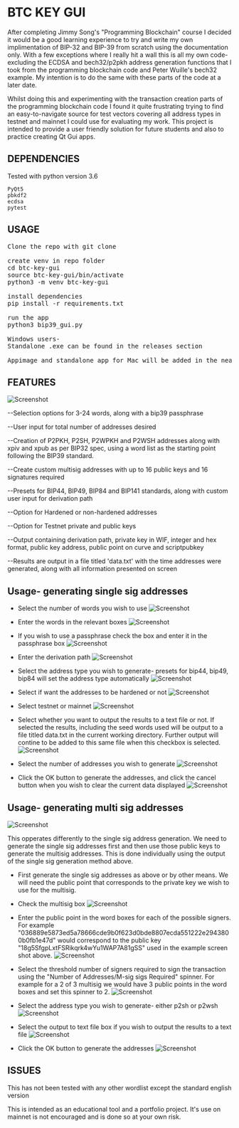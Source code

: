 # BTC KEY GUI

After completing Jimmy Song's "Programming Blockchain" course I decided it would be a good learning experience to try and write my own implimentation of BIP-32 and BIP-39 from scratch using the documentation only.  With a few exceptions where I really hit a wall this is all my own code- excluding the ECDSA and bech32/p2pkh address generation functions that I took from the programming blockchain code and Peter Wuille's bech32 example.  My intention is to do the same with these parts of the code at a later date.

Whilst doing this and experimenting with the transaction creation parts of the programming blockchain code I found it quite frustrating trying to find an easy-to-navigate source for test vectors covering all address types in testnet and mainnet I could use for evaluating my work.  This project is intended to provide a user friendly solution for future students and also to practice creating Qt Gui apps. 

## DEPENDENCIES
Tested with python version 3.6

```
PyQt5
pbkdf2
ecdsa
pytest

```
## USAGE
<pre>
Clone the repo with git clone

create venv in repo folder
cd btc-key-gui
source btc-key-gui/bin/activate
python3 -m venv btc-key-gui

install dependencies
pip install -r requirements.txt

run the app
python3 bip39_gui.py

Windows users-
Standalone .exe can be found in the releases section

Appimage and standalone app for Mac will be added in the near future
</pre>


## FEATURES
![Screenshot](https://i.imgur.com/EUP7qHc.png)

--Selection options for 3-24 words, along with a bip39 passphrase

--User input for total number of addresses desired

--Creation of P2PKH, P2SH, P2WPKH and P2WSH addresses along with xpiv and xpub as per BIP32 spec, using a word list as the starting point following the BIP39 standard.

--Create custom multisig addresses with up to 16 public keys and 16 signatures required

--Presets for BIP44, BIP49, BIP84 and BIP141 standards, along with custom user input for derivation path

--Option for Hardened or non-hardened addresses

--Option for Testnet private and public keys

--Output containing derivation path, private key in WIF, integer and hex format, public key address, public point on curve and scriptpubkey

--Results are output in a file titled 'data.txt' with the time addresses were generated, along with all information presented on screen 


## Usage- generating single sig addresses

* Select the number of words you wish to use
![Screenshot](https://i.imgur.com/QKtRMOh.png)

* Enter the words in the relevant boxes
![Screenshot](https://i.imgur.com/7xYZD1F.png)

* If you wish to use a passphrase check the box and enter it in the passphrase box
![Screenshot](https://i.imgur.com/Yh1c6K1.png)  

* Enter the derivation path
![Screenshot](https://i.imgur.com/bOdS4oJ.png)

* Select the address type you wish to generate- presets for bip44, bip49, bip84 will set the address type automatically
![Screenshot](https://i.imgur.com/Q9WDulq.png)

* Select if want the addresses to be hardened or not
![Screenshot](https://i.imgur.com/M5prLGi.png)

* Select testnet or mainnet
![Screenshot](https://i.imgur.com/sOgmCGh.png)

* Select whether you want to output the results to a text file or not.  If selected the results, including the seed words used will be output to a file titled data.txt in the current working directory. Further output will contine to be added to this same file when this checkbox is selected.
![Screenshot](https://i.imgur.com/z85R8A8.png)

* Select the number of addresses you wish to generate
![Screenshot](https://imgur.com/KnkwYuw.png)

* Click the OK button to generate the addresses, and click the cancel button when you wish to clear the current data displayed
![Screenshot](https://imgur.com/UvKlAfT.png)



## Usage- generating multi sig addresses
![Screenshot](https://i.imgur.com/eTtq82U.png)

This opperates differently to the single sig address generation.  We need to generate the single sig addresses first and then use those public keys to generate the multisig addresses.  This is done individually using the output of the single sig generation method above.

* First generate the single sig addresses as above or by other means.  We will need the public point that corresponds to the private key we wish to use for the multisig.

* Check the multisig box
![Screenshot](https://imgur.com/Jj1MwJr.png)

* Enter the public point in the word boxes for each of the possible signers.  For example "036889e5873ed5a78666cde9b0f623d0bde8807ecda551222e2943800b0fb1e47d" would correspond to the public key "18g5SfgpLxtFSRikqrk4wYu1WAP7A81gSS" used in the example screen shot above.
![Screenshot](https://imgur.com/jpHTMrJ.png)

* Select the threshold number of signers required to sign the transaction using the "Number of Addresses/M-sig sigs Required" spinner.  For example for a 2 of 3 multisig we would have 3 public points in the word boxes and set this spinner to 2.
![Screenshot](https://imgur.com/KnkwYuw.png)

* Select the address type you wish to generate- either p2sh or p2wsh
![Screenshot](https://imgur.com/Q9WDulq.png)

* Select the output to text file box if you wish to output the results to a text file
![Screenshot](https://imgur.com/z85R8A8.png)


* Click the OK button to generate the addresses
![Screenshot](https://imgur.com/UvKlAfT.png)


## ISSUES

This has not been tested with any other wordlist except the standard english version

This is intended as an educational tool and a portfolio project.  It's use on mainnet is not encouraged and is done so at your own risk.

